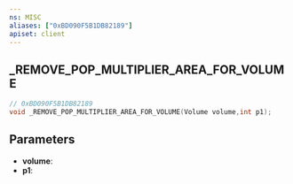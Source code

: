 ```yaml
---
ns: MISC
aliases: ["0xBD090F5B1DB82189"]
apiset: client
---
```

## _REMOVE_POP_MULTIPLIER_AREA_FOR_VOLUME

```c
// 0xBD090F5B1DB82189
void _REMOVE_POP_MULTIPLIER_AREA_FOR_VOLUME(Volume volume,int p1);
```


## Parameters
* **volume**:
* **p1**:



